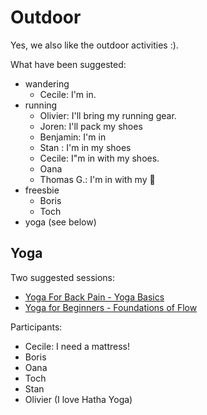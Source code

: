 # Outdoor

Yes, we also like the outdoor activities :).

What have been suggested:

* wandering
  * Cecile: I'm in.
* running
  * Olivier: I'll bring my running gear.
  * Joren: I'll pack my shoes
  * Benjamin: I'm in
  * Stan : I'm in my shoes
  * Cecile: I"m in with my shoes.
  * Oana
  * Thomas G.: I'm in with my :athletic_shoe:
* freesbie
  * Boris
  * Toch
* yoga (see below)

## Yoga

Two suggested sessions:

* [Yoga For Back Pain - Yoga Basics](https://youtu.be/phuS5VLQy8c)
* [Yoga for Beginners - Foundations of Flow](https://youtu.be/1p-ayBIRRHs)

Participants:

* Cecile: I need a mattress!
* Boris
* Oana
* Toch
* Stan
* Olivier (I love Hatha Yoga)
